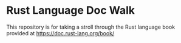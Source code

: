 # Rust Language Doc Walk

This repository is for taking a stroll through the Rust language book provided at https://doc.rust-lang.org/book/